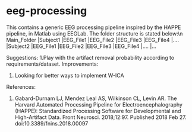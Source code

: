 # eeg-processing
This contains a generic EEG processing pipeline inspired by the HAPPE pipeline, in Matlab using EEGLab.
The folder structure is stated below:\n
Main_Folder
  |Subject1
    |EEG_File1
    |EEG_File2
    |EEG_File3
    |EEG_File4
    |....
  |Subject2
    |EEG_File1
    |EEG_File2
    |EEG_File3
    |EEG_File4
    |....
  |...
  
  Suggestions:
  1.Play with the artifact removal probability according to requirements/dataset.
  Improvements:
  1. Looking for better ways to implement W-ICA
  
  
  References:
  1. Gabard-Durnam LJ, Mendez Leal AS, Wilkinson CL, Levin AR. The Harvard Automated Processing Pipeline for Electroencephalography (HAPPE): Standardized Processing Software for Developmental and High-Artifact Data. Front Neurosci. 2018;12:97. Published 2018 Feb 27. doi:10.3389/fnins.2018.00097
  
  
